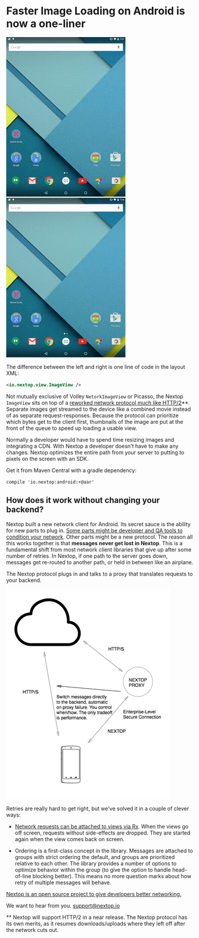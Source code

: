# Faster Image Loading on Android is now a one-liner

[![un-optimized image loading](03.02.2015.assets/c.gif)](03.02.2015.assets/c.mp4) 
[![optimized image loading with Nextop ImageView](03.02.2015.assets/a.gif)](03.02.2015.assets/a.mp4)

The difference between the left and right is one line of code in the layout XML:

```xml
<io.nextop.view.ImageView />
```

Not mutually exclusive of Volley `NetorkImageView` or Picasso, the Nextop `ImageView`
sits on top of a [reworked network protocol much like HTTP/2](https://github.com/nextopio/nextop-client/blob/0e4a72704b46181c1b7c95db99634c62d5126ee0/java-common/src/main/java/io/nextop/client/node/nextop/NextopNode.java)**.
Separate images get streamed to
the device like a combined movie instead of as separate request-responses. Because the protocol
can prioritize which bytes get to the client first, thumbnails of the image are put 
at the front of the queue to speed up loading a usable view.

Normally a developer would have to spend time resizing images and integrating a CDN. 
With Nextop a developer doesn't have to make any changes. Nextop optimizes the entire path from your server to putting to pixels on the screen with an SDK.

Get it from Maven Central with a gradle dependency:
```
compile 'io.nextop:android:+@aar'
```

## How does it work without changing your backend? 

Nextop built a new network client for Android. Its secret sauce is the ability for new parts to plug in. 
[Some parts might be developer and QA tools to condition your network](http://qr.ae/EMeBB). Other parts might be a new protocol.
The reason all this works together is that **messages never get lost in Nextop**. This is a fundamental
 shift from most network client libraries that give up after some number of retries. In Nextop,
 if one path to the server goes down, messages get re-routed to another path, or held in between like an airplane.

The Nextop protocol plugs in and talks to a proxy that translates requests to your backend.

![components and fallback](03.02.2015.assets/nextop-graph.png)
 
Retries are really hard to get right, but we've solved it in a couple of clever ways:

- [Network requests can be attached to views via Rx](02.13.15_SUBSCRIPTIONS_NETWORKING_VIEWS.md). When the views go off screen,
  requests without side-effects are dropped. They are started again when the view 
  comes back on screen.

- Ordering is a first-class concept in the library. Messages are attached to groups with strict ordering the default,
  and groups are prioritized relative to each other. The library provides a number of options
  to optimize behavior within the group (to give the option to handle head-of-line blocking better).
  This means no more question marks about how retry of multiple messages will behave. 

[Nextop is an open source project to give developers better networking.](https://github.com/nextopio/nextop-client)

We want to hear from you.
<support@nextop.io>

** Nextop will support HTTP/2 in a near release. The Nextop protocol has its own merits, as it resumes downloads/uploads where they left off after the network cuts out.
